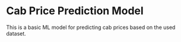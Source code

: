 # Cab Price Prediction Model
This is a basic ML model for predicting cab prices based on the used dataset.
